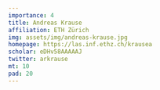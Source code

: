 ```yaml
---
importance: 4
title: Andreas Krause
affiliation: ETH Zürich
img: assets/img/andreas-krause.jpg
homepage: https://las.inf.ethz.ch/krausea
scholar: eDHv58AAAAAJ
twitter: arkrause
mt: 10
pad: 20
---
```

